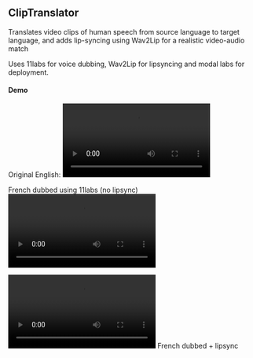 ## ClipTranslator

Translates video clips of human speech from source language to target language, and adds lip-syncing using Wav2Lip for a realistic video-audio match

Uses 11labs for voice dubbing, Wav2Lip for lipsyncing and modal labs for deployment.

#### Demo

Original English:
![](media/betterhelpgirl-english.mp4)

French dubbed using 11labs (no lipsync)
![](media/betterhelpgirl-french.mp4)

![](media/betterhelpgirl-lipped.mp4)
French dubbed + lipsync

